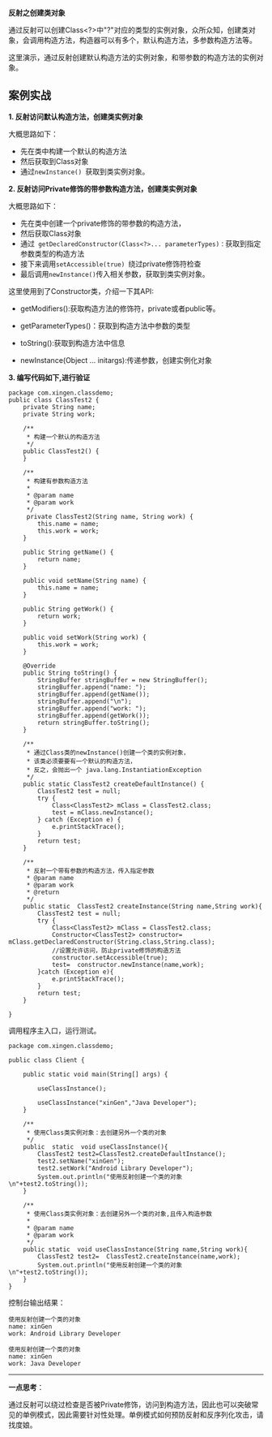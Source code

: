 **反射之创建类对象**

通过反射可以创建Class<?>中"?"对应的类型的实例对象，众所众知，创建类对象，会调用构造方法，构造器可以有多个，默认构造方法，多参数构造方法等。

这里演示，通过反射创建默认构造方法的实例对象，和带参数的构造方法的实例对象。



案例实战
---

**1. 反射访问默认构造方法，创建类实例对象**

大概思路如下：

- 先在类中构建一个默认的构造方法
- 然后获取到Class对象
- 通过`newInstance() `获取到类实例对象。

**2. 反射访问Private修饰的带参数构造方法，创建类实例对象** 

大概思路如下：

- 先在类中创建一个private修饰的带参数的构造方法，
- 然后获取Class对象
- 通过` getDeclaredConstructor(Class<?>... parameterTypes)：`获取到指定参数类型的构造方法
- 接下来调用`setAccessible(true) `绕过private修饰符检查
- 最后调用`newInstance()`传入相关参数，获取到类实例对象。

这里使用到了Constructor类，介绍一下其API:

- getModifiers():获取构造方法的修饰符，private或者public等。

- getParameterTypes()：获取到构造方法中参数的类型
- toString():获取到构造方法中信息
- newInstance(Object ... initargs):传递参数，创建实例化对象

**3. 编写代码如下,进行验证**

```
package com.xingen.classdemo;
public class ClassTest2 {
    private String name;
    private String work;

    /**
     * 构建一个默认的构造方法
     */
    public ClassTest2() {
    }

    /**
     * 构建有参数构造方法
     *
     * @param name
     * @param work
     */
     private ClassTest2(String name, String work) {
        this.name = name;
        this.work = work;
    }

    public String getName() {
        return name;
    }

    public void setName(String name) {
        this.name = name;
    }

    public String getWork() {
        return work;
    }

    public void setWork(String work) {
        this.work = work;
    }

    @Override
    public String toString() {
        StringBuffer stringBuffer = new StringBuffer();
        stringBuffer.append("name: ");
        stringBuffer.append(getName());
        stringBuffer.append("\n");
        stringBuffer.append("work: ");
        stringBuffer.append(getWork());
        return stringBuffer.toString();
    }

    /**
     * 通过Class类的newInstance()创建一个类的实例对象，
     * 该类必须要要有一个默认的构造方法，
     * 反之，会抛出一个 java.lang.InstantiationException
     */
    public static ClassTest2 createDefaultInstance() {
        ClassTest2 test = null;
        try {
            Class<ClassTest2> mClass = ClassTest2.class;
            test = mClass.newInstance();
        } catch (Exception e) {
            e.printStackTrace();
        }
        return test;
    }

    /**
     * 反射一个带有参数的构造方法，传入指定参数
     * @param name
     * @param work
     * @return
     */
    public static  ClassTest2 createInstance(String name,String work){
        ClassTest2 test = null;
        try {
            Class<ClassTest2> mClass = ClassTest2.class;
            Constructor<ClassTest2> constructor=  mClass.getDeclaredConstructor(String.class,String.class);
            //设置允许访问，防止private修饰的构造方法
            constructor.setAccessible(true);
            test=  constructor.newInstance(name,work);
        }catch (Exception e){
            e.printStackTrace();
        }
        return test;
    }

}

```
调用程序主入口，运行测试。
```
package com.xingen.classdemo;

public class Client {

    public static void main(String[] args) {
        
        useClassInstance();
        
        useClassInstance("xinGen","Java Developer");
    }
    
    /**
     * 使用Class类实例对象：去创建另外一个类的对象
     */
    public  static  void useClassInstance(){
        ClassTest2 test2=ClassTest2.createDefaultInstance();
        test2.setName("xinGen");
        test2.setWork("Android Library Developer");
        System.out.println("使用反射创建一个类的对象 \n"+test2.toString());
    }

    /**
     * 使用Class类实例对象：去创建另外一个类的对象,且传入构造参数
     *
     * @param name
     * @param work
     */
    public static  void useClassInstance(String name,String work){
        ClassTest2 test2=  ClassTest2.createInstance(name,work);
        System.out.println("使用反射创建一个类的对象 \n"+test2.toString());
    }
}
```
控制台输出结果：
```
使用反射创建一个类的对象 
name: xinGen
work: Android Library Developer

使用反射创建一个类的对象 
name: xinGen
work: Java Developer
```


---

**一点思考**：

通过反射可以绕过检查是否被Private修饰，访问到构造方法，因此也可以突破常见的单例模式，因此需要针对性处理。单例模式如何预防反射和反序列化攻击，请找度娘。